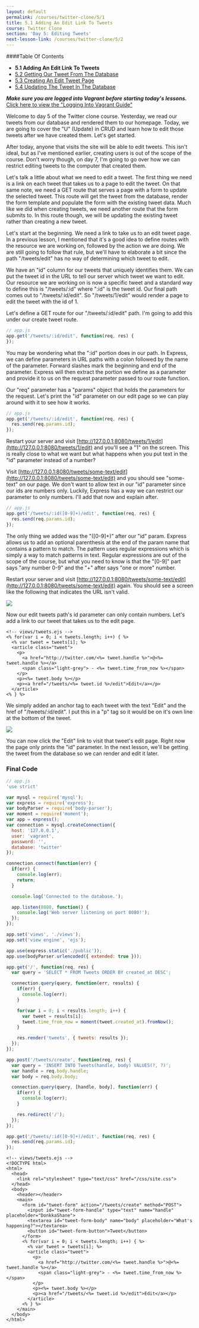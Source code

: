 ```yaml
---
layout: default
permalink: /courses/twitter-clone/5/1
title: 5.1 Adding An Edit Link To Tweets
course: Twitter Clone
section: 'Day 5: Editing Tweets'
next-lesson-link: /courses/twitter-clone/5/2
---
```


####Table Of Contents

- **5.1 Adding An Edit Link To Tweets**
- [5.2 Getting Our Tweet From The Database](/courses/twitter-clone/5/2)
- [5.3 Creating An Edit Tweet Page](/courses/twitter-clone/5/3)
- [5.4 Updating The Tweet In The Database](/courses/twitter-clone/5/4)

***Make sure you are logged into Vagrant before starting today's lessons.*** <a href="/guides/logging-into-vagrant" target="_blank">Click here to view the "Logging Into Vagrant Guide"</a>

Welcome to day 5 of the Twitter clone course.  Yesterday, we read our tweets from our database and rendered them to our homepage.  Today, we are going to cover the "U" (Update) in CRUD and learn how to edit those tweets after we have created them. Let's get started.

After today, anyone that visits the site will be able to edit tweets.  This isn't ideal, but as I've mentioned earlier, creating users is out of the scope of the course.  Don't worry though, on day 7, I'm going to go over how we can restrict editing tweets to the computer that created them.

Let's talk a little about what we need to edit a tweet.  The first thing we need is a link on each tweet that takes us to a page to edit the tweet.  On that same note, we need a GET route that serves a page with a form to update the selected tweet.  This route will get the tweet from the database, render the form template and populate the form with the existing tweet data.  Much like we did when creating tweets, we need another route that the form submits to.  In this route though, we will be updating the existing tweet rather than creating a new tweet.

Let's start at the beginning.  We need a link to take us to an edit tweet page.  In a previous lesson, I mentioned that it's a good idea to define routes with the resource we are working on, followed by the action we are doing.  We are still going to follow that rule, but we'll have to elaborate a bit since the path "/tweets/edit" has no way of determining which tweet to edit.

We have an "id" column for our tweets that uniquely identifies them.  We can put the tweet id in the URL to tell our server which tweet we want to edit.  Our resource we are working on is now a specific tweet and a standard way to define this is "/tweets/:id" where ":id" is the tweet id.  Our final path comes out to "/tweets/:id/edit".  So "/tweets/1/edit" would render a page to edit the tweet with the id of 1.

Let's define a GET route for our "/tweets/:id/edit" path.  I'm going to add this under our create tweet route.

```javascript
// app.js
app.get('/tweets/:id/edit', function(req, res) {
});
```

You may be wondering what the ":id" portion does in our path.  In Express, we can define parameters in URL paths with a colon followed by the name of the parameter.  Forward slashes mark the beginning and end of the parameter.  Express will then extract the portion we define as a parameter and provide it to us on the request parameter passed to our route function.

Our "req" parameter has a "params" object that holds the parameters for the request.  Let's print the "id" parameter on our edit page so we can play around with it to see how it works.

```javascript
// app.js
app.get('/tweets/:id/edit', function(req, res) {
  res.send(req.params.id);
});
```

Restart your server and visit [http://127.0.0.1:8080/tweets/1/edit](http://127.0.0.1:8080/tweets/1/edit) and you'll see a "1" on the screen.  This is really close to what we want but what happens when you put text in the "id" parameter instead of a number?

Visit [http://127.0.0.1:8080/tweets/some-text/edit](http://127.0.0.1:8080/tweets/some-text/edit) and you should see "some-text" on our page.  We don't want to allow text in our "id" parameter since our ids are numbers only.  Luckily, Express has a way we can restrict our parameter to only numbers.  I'll add that now and explain after.

```javascript
// app.js
app.get('/tweets/:id([0-9]+)/edit', function(req, res) {
  res.send(req.params.id);
});
```

The only thing we added was the "([0-9]+)" after our "id" param.  Express allows us to add an optional parenthesis at the end of the param name that contains a pattern to match.  The pattern uses regular expressions which is simply a way to match patterns in text.  Regular expressions are out of the scope of the course, but what you need to know is that the "[0-9]" part says "any number 0-9" and the "+" after says "one or more" number.

Restart your server and visit [http://127.0.0.1:8080/tweets/some-text/edit](http://127.0.0.1:8080/tweets/some-text/edit) again.  You should see a screen like the following that indicates the URL isn't valid.

![](https://s3.amazonaws.com/spark-school/courses/twitter-clone/5/5-1-edit-text.png)

Now our edit tweets path's id parameter can only contain numbers.  Let's add a link to our tweet that takes us to the edit page.

```ejs
<!-- views/tweets.ejs -->
<% for(var i = 0; i < tweets.length; i++) { %>
  <% var tweet = tweets[i]; %>
  <article class="tweet">
    <p>
      <a href="http://twitter.com/<%= tweet.handle %>">@<%= tweet.handle %></a>
      <span class="light-grey"> - <%= tweet.time_from_now %></span>
    </p>
    <p><%= tweet.body %></p>
    <p><a href="/tweets/<%= tweet.id %>/edit">Edit</a></p>
  </article>
<% } %>
```

We simply added an anchor tag to each tweet with the text "Edit" and the href of "/tweets/:id/edit".  I put this in a "p" tag so it would be on it's own line at the bottom of the tweet.

![](https://s3.amazonaws.com/spark-school/courses/twitter-clone/5/5-1-edit-links-on-tweets.png)

You can now click the "Edit" link to visit that tweet's edit page.  Right now the page only prints the "id" parameter.  In the next lesson, we'll be getting the tweet from the database so we can render and edit it later.

### Final Code

```javascript
// app.js
'use strict'

var mysql = require('mysql');
var express = require('express');
var bodyParser = require('body-parser');
var moment = require('moment');
var app = express();
var connection = mysql.createConnection({
  host: '127.0.0.1',
  user: 'vagrant',
  password: '',
  database: 'twitter'
});

connection.connect(function(err) {
  if(err) {
    console.log(err);
    return;
  }

  console.log('Connected to the database.');

  app.listen(8080, function() {
    console.log('Web server listening on port 8080!');
  });
});

app.set('views', './views');
app.set('view engine', 'ejs');

app.use(express.static('./public'));
app.use(bodyParser.urlencoded({ extended: true }));

app.get('/', function(req, res) {
  var query = 'SELECT * FROM Tweets ORDER BY created_at DESC';

  connection.query(query, function(err, results) {
    if(err) {
      console.log(err);
    }

    for(var i = 0; i < results.length; i++) {
      var tweet = results[i];
      tweet.time_from_now = moment(tweet.created_at).fromNow();
    }

    res.render('tweets', { tweets: results });
  });
});

app.post('/tweets/create', function(req, res) {
  var query = 'INSERT INTO Tweets(handle, body) VALUES(?, ?)';
  var handle = req.body.handle;
  var body = req.body.body;

  connection.query(query, [handle, body], function(err) {
    if(err) {
      console.log(err);
    }

    res.redirect('/');
  });
});

app.get('/tweets/:id([0-9]+)/edit', function(req, res) {
  res.send(req.params.id);
});
```

```ejs
<!-- views/tweets.ejs -->
<!DOCTYPE html>
<html>
  <head>
    <link rel="stylesheet" type="text/css" href="/css/site.css">
  </head>
  <body>
    <header></header>
    <main>
      <form id="tweet-form" action="/tweets/create" method="POST">
        <input id="tweet-form-handle" type="text" name="handle" placeholder="DonkkaShane">
        <textarea id="tweet-form-body" name="body" placeholder="What's happening?"></textarea>
        <button id="tweet-form-button">Tweet</button>
      </form>
      <% for(var i = 0; i < tweets.length; i++) { %>
        <% var tweet = tweets[i]; %>
        <article class="tweet">
          <p>
            <a href="http://twitter.com/<%= tweet.handle %>">@<%= tweet.handle %></a>
            <span class="light-grey"> - <%= tweet.time_from_now %></span>
          </p>
          <p><%= tweet.body %></p>
          <p><a href="/tweets/<%= tweet.id %>/edit">Edit</a></p>
        </article>
      <% } %>
    </main>
  </body>
</html>
```
